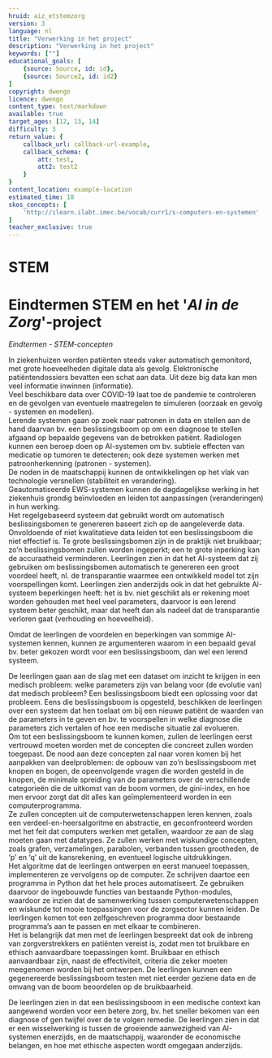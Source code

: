 ```yaml
---
hruid: aiz_etstemzorg
version: 3
language: nl
title: "Verwerking in het project"
description: "Verwerking in het project"
keywords: [""]
educational_goals: [
    {source: Source, id: id}, 
    {source: Source2, id: id2}
]
copyright: dwengo
licence: dwengo
content_type: text/markdown
available: true
target_ages: [12, 13, 14]
difficulty: 3
return_value: {
    callback_url: callback-url-example,
    callback_schema: {
        att: test,
        att2: test2
    }
}
content_location: example-location
estimated_time: 10
skos_concepts: [
    'http://ilearn.ilabt.imec.be/vocab/curr1/s-computers-en-systemen'
]
teacher_exclusive: true
---
```

# STEM
# Eindtermen STEM en het '*AI in de Zorg*'-project 

*Eindtermen - STEM-concepten* 

In ziekenhuizen worden patiënten steeds vaker automatisch gemonitord, met grote hoeveelheden digitale data als gevolg. Elektronische patiëntendossiers bevatten een schat aan data. Uit deze big data kan men veel informatie inwinnen (informatie).<br>
Veel beschikbare data over COVID-19 laat toe de pandemie te controleren en de gevolgen van eventuele maatregelen te simuleren (oorzaak en gevolg - systemen en modellen).<br>
Lerende systemen gaan op zoek naar patronen in data en stellen aan de hand daarvan bv. een beslissingsboom op om een diagnose te stellen afgaand op bepaalde gegevens van de betrokken patiënt. Radiologen kunnen een beroep doen op AI-systemen om bv. subtiele effecten van medicatie op tumoren te detecteren; ook deze systemen werken met patroonherkenning (patronen - systemen).<br>
De noden in de maatschappij kunnen de ontwikkelingen op het vlak van technologie versnellen (stabiliteit en verandering).<br>
Geautomatiseerde EWS-systemen kunnen de dagdagelijkse werking in het ziekenhuis grondig beïnvloeden en leiden tot aanpassingen (veranderingen) in hun werking.<br>
Het regelgebaseerd systeem dat gebruikt wordt om automatisch beslissingsbomen te genereren baseert zich op de aangeleverde data. Onvoldoende of niet kwalitatieve data leiden tot een beslissingsboom die niet effectief is. Te grote beslissingsbomen zijn in de praktijk niet bruikbaar; zo’n beslissingsbomen zullen worden ingeperkt; een te grote inperking kan de accuraatheid verminderen. Leerlingen zien in dat het AI-systeem dat zij gebruiken om beslissingsbomen automatisch te genereren een groot voordeel heeft, nl. de transparantie waarmee een ontwikkeld model tot zijn voorspellingen komt. Leerlingen zien anderzijds ook in dat het gebruikte AI-systeem beperkingen heeft: het is bv. niet geschikt als er rekening moet worden gehouden met heel veel parameters, daarvoor is een lerend systeem beter geschikt, maar dat heeft dan als nadeel dat de transparantie verloren gaat (verhouding en hoeveelheid). 

Omdat de leerlingen de voordelen en beperkingen van sommige AI-systemen kennen, kunnen ze argumenteren waarom in een bepaald geval bv. beter gekozen wordt voor een beslissingsboom, dan wel een lerend systeem. 

De leerlingen gaan aan de slag met een dataset om inzicht te krijgen in een medisch probleem: welke parameters zijn van belang voor (de evolutie van) dat medisch probleem? Een beslissingsboom biedt een oplossing voor dat probleem. Eens die beslissingsboom is opgesteld, beschikken de leerlingen over een systeem dat hen toelaat om bij een nieuwe patiënt de waarden van de parameters in te geven en bv. te voorspellen in welke diagnose die parameters zich vertalen of hoe een medische situatie zal evolueren.<br>
Om tot een beslissingsboom te kunnen komen, zullen de leerlingen eerst vertrouwd moeten worden met de concepten die concreet zullen worden toegepast. De nood aan deze concepten zal naar voren komen bij het aanpakken van deelproblemen: de opbouw van zo’n beslissingsboom met knopen en bogen, de opeenvolgende vragen die worden gesteld in de knopen, de minimale spreiding van de parameters over de verschillende categorieën die de uitkomst van de boom vormen, de gini-index, en hoe men ervoor zorgt dat dit alles kan geïmplementeerd worden in een computerprogramma.<br>
Ze zullen concepten uit de computerwetenschappen leren kennen, zoals een verdeel-en-heersalgoritme en abstractie, en geconfronteerd worden met het feit dat computers werken met getallen, waardoor ze aan de slag moeten gaan met datatypes. Ze zullen werken met wiskundige concepten, zoals grafen, verzamelingen, parabolen, verbanden tussen grootheden, de ‘p’ en ‘q’ uit de kansrekening, en eventueel logische uitdrukkingen.<br>
Het algoritme dat de leerlingen ontwerpen en eerst manueel toepassen, implementeren ze vervolgens op de computer. Ze schrijven daartoe een programma in Python dat het hele proces automatiseert. Ze gebruiken daarvoor de ingebouwde functies van bestaande Python-modules, waardoor ze inzien dat de samenwerking tussen computerwetenschappen en wiskunde tot mooie toepassingen voor de zorgsector kunnen leiden. De leerlingen komen tot een zelfgeschreven programma door bestaande programma’s aan te passen en met elkaar te combineren.<br>
Het is belangrijk dat men met de leerlingen bespreekt dat ook de inbreng van zorgverstrekkers en patiënten vereist is, zodat men tot bruikbare en ethisch aanvaardbare toepassingen komt. Bruikbaar en ethisch aanvaardbaar zijn, naast de effectiviteit, criteria die zeker moeten meegenomen worden bij het ontwerpen. De leerlingen kunnen een gegenereerde beslissingsboom testen met niet eerder geziene data en de omvang van de boom beoordelen op de bruikbaarheid. 

De leerlingen zien in dat een beslissingsboom in een medische context kan aangewend worden voor een betere zorg, bv. het sneller bekomen van een diagnose of gen twijfel over de te volgen remedie. De leerlingen zien in dat er een wisselwerking is tussen de groeiende aanwezigheid van AI-systemen enerzijds, en de maatschappij, waaronder de economische belangen, en hoe met ethische aspecten wordt omgegaan anderzijds.